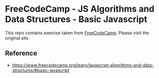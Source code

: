 # FreeCodeCamp - JS Algorithms and Data Structures - Basic Javascript

This repo contains exercise taken from [FreeCodeCamp](https://www.freecodecamp.org/learn/javascript-algorithms-and-data-structures/#basic-javascript). Please visit the original site.

## Reference

- https://www.freecodecamp.org/learn/javascript-algorithms-and-data-structures/#basic-javascript
